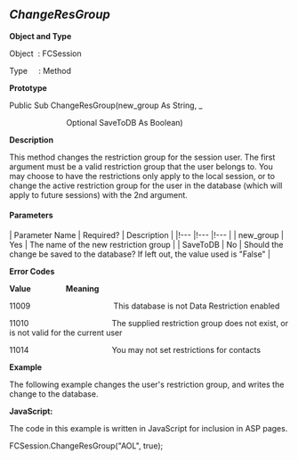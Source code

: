 _ChangeResGroup_
----------------

**Object and Type**

Object  : FCSession

Type     : Method

**Prototype**

Public Sub ChangeResGroup(new_group As String, _

                          Optional SaveToDB As Boolean)

**Description**

This method changes the restriction group for the session user. The first argument must be a valid restriction group that the user belongs to. You may choose to have the restrictions only apply to the local session, or to change the active restriction group for the user in the database (which will apply to future sessions) with the 2nd argument.

#### Parameters

| Parameter Name | Required? | Description |
|!--- |!--- |!--- |
| new_group | Yes | The name of the new restriction group |
| SaveToDB | No | Should the change be saved to the database? If left out, the value used is "False" |

**Error Codes**

**Value**                **Meaning**

11009                                      This database is not Data Restriction enabled

11010                                      The supplied restriction group does not exist, or is not valid for the current user

11014                                      You may not set restrictions for contacts

**Example**

The following example changes the user's restriction group, and writes the change to the database.

**JavaScript:**

The code in this example is written in JavaScript for inclusion in ASP pages.

FCSession.ChangeResGroup("AOL", true);